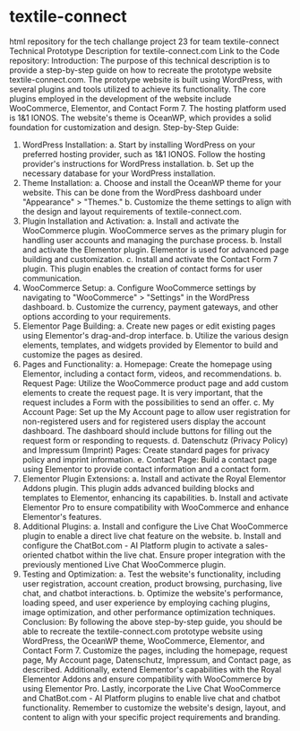 # textile-connect
html repository for the tech challange project 23 for team textile-connect
Technical Prototype Description for textile-connect.com
Link to the Code repository: 
Introduction: The purpose of this technical description is to provide a step-by-step guide on how to recreate the prototype website textile-connect.com. The prototype website is built using WordPress, with several plugins and tools utilized to achieve its functionality. The core plugins employed in the development of the website include WooCommerce, Elementor, and Contact Form 7. The hosting platform used is 1&1 IONOS. The website's theme is OceanWP, which provides a solid foundation for customization and design.
Step-by-Step Guide:
1.	WordPress Installation: 
a. Start by installing WordPress on your preferred hosting provider, such as 1&1 IONOS. Follow the hosting provider's instructions for WordPress installation. 
b. Set up the necessary database for your WordPress installation.
2.	Theme Installation: 
a. Choose and install the OceanWP theme for your website. This can be done from the WordPress dashboard under "Appearance" > "Themes." 
b. Customize the theme settings to align with the design and layout requirements of textile-connect.com.
3.	Plugin Installation and Activation: 
a. Install and activate the WooCommerce plugin. WooCommerce serves as the primary plugin for handling user accounts and managing the purchase process. 
b. Install and activate the Elementor plugin. Elementor is used for advanced page building and customization. 
c. Install and activate the Contact Form 7 plugin. This plugin enables the creation of contact forms for user communication.
4.	WooCommerce Setup: 
a. Configure WooCommerce settings by navigating to "WooCommerce" > "Settings" in the WordPress dashboard. 
b. Customize the currency, payment gateways, and other options according to your requirements.
5.	Elementor Page Building: 
a. Create new pages or edit existing pages using Elementor's drag-and-drop interface. 
b. Utilize the various design elements, templates, and widgets provided by Elementor to build and customize the pages as desired.
6.	Pages and Functionality: 
a. Homepage: Create the homepage using Elementor, including a contact form, videos, and recommendations. 
b. Request Page: Utilize the WooCommerce product page and add custom elements to create the request page. It is very important, that the request includes a Form with the possibilities to send an offer. 
c. My Account Page: Set up the My Account page to allow user registration for non-registered users and for registered users display the account dashboard. The dashboard should include buttons for filling out the request form or responding to requests. 
d. Datenschutz (Privacy Policy) and Impressum (Imprint) Pages: Create standard pages for privacy policy and imprint information. 
e. Contact Page: Build a contact page using Elementor to provide contact information and a contact form.
7.	Elementor Plugin Extensions: 
a. Install and activate the Royal Elementor Addons plugin. This plugin adds advanced building blocks and templates to Elementor, enhancing its capabilities. 
b. Install and activate Elementor Pro to ensure compatibility with WooCommerce and enhance Elementor's features.
8.	Additional Plugins: 
a. Install and configure the Live Chat WooCommerce plugin to enable a direct live chat feature on the website. 
b. Install and configure the ChatBot.com - AI Platform plugin to activate a sales-oriented chatbot within the live chat. Ensure proper integration with the previously mentioned Live Chat WooCommerce plugin.
9.	Testing and Optimization: 
a. Test the website's functionality, including user registration, account creation, product browsing, purchasing, live chat, and chatbot interactions. 
b. Optimize the website's performance, loading speed, and user experience by employing caching plugins, image optimization, and other performance optimization techniques.
Conclusion: By following the above step-by-step guide, you should be able to recreate the textile-connect.com prototype website using WordPress, the OceanWP theme, WooCommerce, Elementor, and Contact Form 7. Customize the pages, including the homepage, request page, My Account page, Datenschutz, Impressum, and Contact page, as described. Additionally, extend Elementor's capabilities with the Royal Elementor Addons and ensure compatibility with WooCommerce by using Elementor Pro. Lastly, incorporate the Live Chat WooCommerce and ChatBot.com - AI Platform plugins to enable live chat and chatbot functionality. Remember to customize the website's design, layout, and content to align with your specific project requirements and branding.
